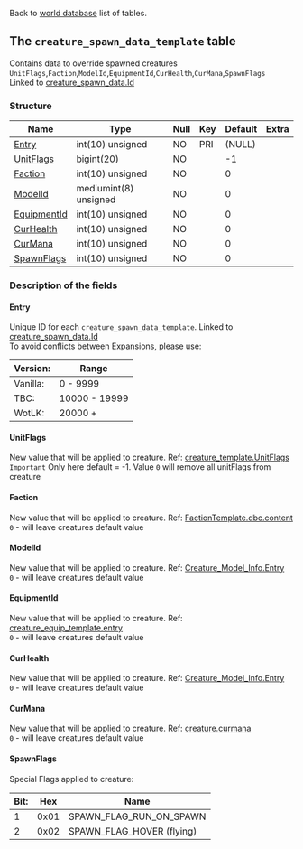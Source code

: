 Back to [world database](https://github.com/cmangos/issues/wiki/mangosdb_struct) list of tables.

## The `creature_spawn_data_template` table

Contains data to override spawned creatures `UnitFlags`,`Faction`,`ModelId`,`EquipmentId`,`CurHealth`,`CurMana`,`SpawnFlags`<br>
Linked to [creature_spawn_data.Id](creature_spawn_data)

### Structure

| Name                                                    | Type                  | Null | Key | Default | Extra |
| ------------------------------------------------------- | --------------------- | ---- | --- | ------- | ----- |
| [Entry](creature_spawn_data_template#Entry)             | int(10) unsigned      | NO   | PRI | (NULL)  |       |
| [UnitFlags](creature_spawn_data_template#UnitFlags)     | bigint(20)            | NO   |     | -1      |       |
| [Faction](creature_spawn_data_template#Faction)         | int(10) unsigned      | NO   |     | 0       |       |
| [ModelId](creature_spawn_data_template#ModelId)         | mediumint(8) unsigned | NO   |     | 0       |       |
| [EquipmentId](creature_spawn_data_template#EquipmentId) | int(10) unsigned      | NO   |     | 0       |       |
| [CurHealth](creature_spawn_data_template#CurHealth)     | int(10) unsigned      | NO   |     | 0       |       |
| [CurMana](creature_spawn_data_template#CurMana)         | int(10) unsigned      | NO   |     | 0       |       |
| [SpawnFlags](creature_spawn_data_template#SpawnFlags)   | int(10) unsigned      | NO   |     | 0       |       |

### Description of the fields

#### Entry

Unique ID for each `creature_spawn_data_template`. Linked to [creature_spawn_data.Id](creature_spawn_data#Id)<br>
To avoid conflicts between Expansions, please use:

| Version:             | Range         |
| ---------------------|---------------|
| Vanilla:             | 0 - 9999      |
| TBC:                 |10000 - 19999  |
| WotLK:               |20000 +        |

#### UnitFlags

New value that will be applied to creature. Ref: [creature_template.UnitFlags](creature_template#UnitFlags)<br>
`Important` Only here default = -1. Value `0` will remove all unitFlags from creature
 
#### Faction

New value that will be applied to creature. Ref: [FactionTemplate.dbc.content](FactionTemplate.dbc#content)<br>
`0` - will leave creatures default value

#### ModelId

New value that will be applied to creature. Ref: [Creature_Model_Info.Entry](Creature_Model_Info#Entry)<br>
`0` - will leave creatures default value

#### EquipmentId

New value that will be applied to creature. Ref: [creature_equip_template.entry](creature_equip_template#entry)<br>
`0` - will leave creatures default value

#### CurHealth

New value that will be applied to creature. Ref: [Creature_Model_Info.Entry](Creature_Model_Info#Entry)<br>
`0` - will leave creatures default value

#### CurMana

New value that will be applied to creature. Ref: [creature.curmana](creature#curmana)<br>
`0` - will leave creatures default value

#### SpawnFlags

Special Flags applied to creature:

| Bit: |Hex  | Name                       |
| -----|-----|----------------------------|
| 1    |0x01 |SPAWN_FLAG_RUN_ON_SPAWN     |
| 2    |0x02 |SPAWN_FLAG_HOVER (flying)   |
